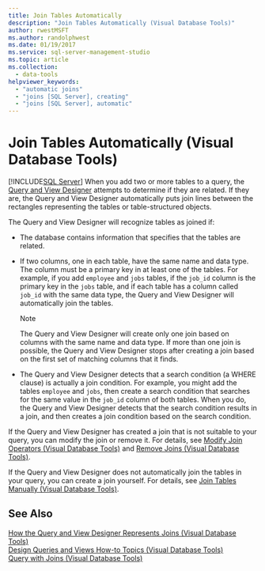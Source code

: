 ```yaml
---
title: Join Tables Automatically
description: "Join Tables Automatically (Visual Database Tools)"
author: rwestMSFT
ms.author: randolphwest
ms.date: 01/19/2017
ms.service: sql-server-management-studio
ms.topic: article
ms.collection:
  - data-tools
helpviewer_keywords:
  - "automatic joins"
  - "joins [SQL Server], creating"
  - "joins [SQL Server], automatic"
---
```

# Join Tables Automatically (Visual Database Tools)
[!INCLUDE[SQL Server](../includes/applies-to-version/sqlserver.md)]
When you add two or more tables to a query, the [Query and View Designer](query-and-view-designer-tools-visual-database-tools.md) attempts to determine if they are related. If they are, the Query and View Designer automatically puts join lines between the rectangles representing the tables or table-structured objects.  
  
The Query and View Designer will recognize tables as joined if:  
  
-   The database contains information that specifies that the tables are related.  
  
-   If two columns, one in each table, have the same name and data type. The column must be a primary key in at least one of the tables. For example, if you add `employee` and `jobs` tables, if the `job_id` column is the primary key in the `jobs` table, and if each table has a column called `job_id` with the same data type, the Query and View Designer will automatically join the tables.  
  
    > [!NOTE]  
    > The Query and View Designer will create only one join based on columns with the same name and data type. If more than one join is possible, the Query and View Designer stops after creating a join based on the first set of matching columns that it finds.  
  
-   The Query and View Designer detects that a search condition (a WHERE clause) is actually a join condition. For example, you might add the tables `employee` and `jobs`, then create a search condition that searches for the same value in the `job_id` column of both tables. When you do, the Query and View Designer detects that the search condition results in a join, and then creates a join condition based on the search condition.  
  
If the Query and View Designer has created a join that is not suitable to your query, you can modify the join or remove it. For details, see [Modify Join Operators &#40;Visual Database Tools&#41;](modify-join-operators-visual-database-tools.md) and [Remove Joins &#40;Visual Database Tools&#41;](remove-joins-visual-database-tools.md).  
  
If the Query and View Designer does not automatically join the tables in your query, you can create a join yourself. For details, see [Join Tables Manually &#40;Visual Database Tools&#41;](join-tables-manually-visual-database-tools.md).  
  
## See Also  
[How the Query and View Designer Represents Joins &#40;Visual Database Tools&#41;](how-the-query-and-view-designer-represents-joins-visual-database-tools.md)  
[Design Queries and Views How-to Topics &#40;Visual Database Tools&#41;](design-queries-and-views-how-to-topics-visual-database-tools.md)  
[Query with Joins &#40;Visual Database Tools&#41;](query-with-joins-visual-database-tools.md)  
  
